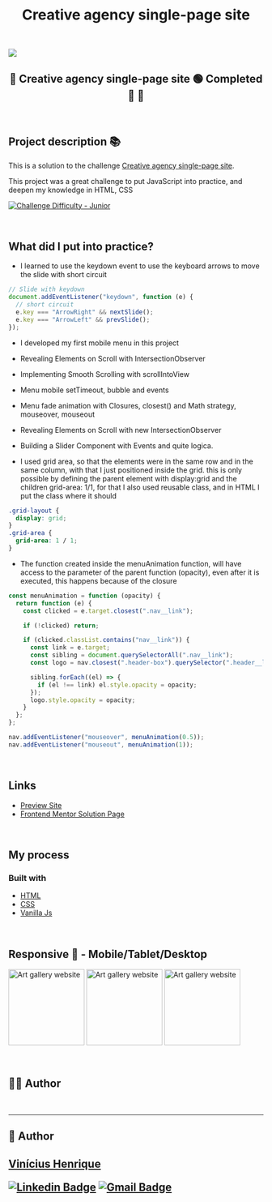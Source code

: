 <h1 align="center">Creative agency single-page site
</h1>

<div align="left">

</div>

&nbsp;

![](./readme/creative-agency.jpg)

<h2 align="center"> 
	🚧 Creative agency single-page site 🟢 Completed 🚀 🚧
  
</h2>

&nbsp;

<!--
## Table of contents

- [Project description](#description) - [What I learned](#What-I-learned) -->

<h2 id="#description">Project description 📚</h2>

This is a solution to the challenge
[Creative agency single-page site](https://www.frontendmentor.io/challenges/creative-agency-singlepage-site-Pq6V3I2RM).

This project was a great challenge to put JavaScript into practice, and deepen my knowledge in HTML, CSS

<a href="https://www.frontendmentor.io/challenges?difficulties=4"><img src="https://img.shields.io/badge/Difficulty-INTERMEDIATE-f1b604?style=for-the-badge&logo=frontendmentor" alt="Challenge Difficulty - Junior"></a>

&nbsp;

## What did I put into practice?

- I learned to use the keydown event to use the keyboard arrows to move the slide with short circuit

```js
// Slide with keydown
document.addEventListener("keydown", function (e) {
  // short circuit
  e.key === "ArrowRight" && nextSlide();
  e.key === "ArrowLeft" && prevSlide();
});
```

- I developed my first mobile menu in this project

- Revealing Elements on Scroll with IntersectionObserver

- Implementing Smooth Scrolling with scrollIntoView

- Menu mobile setTimeout, bubble and events

- Menu fade animation with Closures, closest() and Math strategy, mouseover, mouseout

- Revealing Elements on Scroll with new IntersectionObserver

- Building a Slider Component with Events and quite logica.

- I used grid area, so that the elements were in the same row and in the same column, with that I just positioned inside the grid. this is only possible by defining the parent element with display:grid and the children grid-area: 1/1, for that I also used reusable class, and in HTML I put the class where it should

```css
.grid-layout {
  display: grid;
}
.grid-area {
  grid-area: 1 / 1;
}
```

- The function created inside the menuAnimation function, will have access to the parameter of the parent function (opacity), even after it is executed, this happens because of the closure

```js
const menuAnimation = function (opacity) {
  return function (e) {
    const clicked = e.target.closest(".nav__link");

    if (!clicked) return;

    if (clicked.classList.contains("nav__link")) {
      const link = e.target;
      const sibling = document.querySelectorAll(".nav__link");
      const logo = nav.closest(".header-box").querySelector(".header__logo");

      sibling.forEach((el) => {
        if (el !== link) el.style.opacity = opacity;
      });
      logo.style.opacity = opacity;
    }
  };
};

nav.addEventListener("mouseover", menuAnimation(0.5));
nav.addEventListener("mouseout", menuAnimation(1));
```

&nbsp;

## Links

- [Preview Site](https://vinicius-creative-agency.netlify.app)
- [Frontend Mentor Solution Page](https://www.frontendmentor.io/solutions/challenge-completed-with-html-css-vanilla-js-bem-and-responsive-0ubxQ940JK)

&nbsp;

## My process

### Built with

- [HTML](https://developer.mozilla.org/en-US/docs/Web/HTML)
- [CSS](https://developer.mozilla.org/en-US/docs/Web/CSS)
- [Vanilla Js](http://vanilla-js.com)

&nbsp;

## Responsive 📱 - Mobile/Tablet/Desktop

<!-- ### Mobile - 375px -->

<!-- ### Tablet - 768px -->

<span>
  <img  alt="Art gallery website" title="#art-gallery-website" src="readme/mobile.png" width="150px">
</span>
<span>
   <img alt="Art gallery website" title="#art-gallery-website" src="readme/tablet.png" width="150px">
</span>
<span>
  <img alt="Art gallery website" title="#art-gallery-website" src="readme/desktop.png" width="150px">
</span>
<!-- ### Desktop - 1440px -->

&nbsp;

## 👨‍💻 Author

<!-- - **MEDIA QUERIES** -->

<!-- - **FIGMA** -->

<!-- - **[Leaflet](https://react-leaflet.js.org/en/)**
- **[React Leaflet](https://react-leaflet.js.org/)**
- **[React Dropzone](https://github.com/react-dropzone/react-dropzone)**

> Veja o arquivo [package.json](https://github.com/tgmarinho/README-ecoleta/blob/master/web/package.json)

#### [](https://github.com/tgmarinho/Ecoleta#server-nodejs--typescript)**Server** ([NodeJS](https://nodejs.org/en/) + [TypeScript](https://www.typescriptlang.org/))

- **[Express](https://expressjs.com/)**
- **[CORS](https://expressjs.com/en/resources/middleware/cors.html)**
- **[KnexJS](http://knexjs.org/)**
- **[SQLite](https://github.com/mapbox/node-sqlite3)**
- **[ts-node](https://github.com/TypeStrong/ts-node)**
- **[dotENV](https://github.com/motdotla/dotenv)**
- **[Multer](https://github.com/expressjs/multer)**
- **[Celebrate](https://github.com/arb/celebrate)**
- **[Joi](https://github.com/hapijs/joi)**

> Veja o arquivo [package.json](https://github.com/tgmarinho/README-ecoleta/blob/master/server/package.json)

#### [](https://github.com/tgmarinho/Ecoleta#mobile-react-native--typescript)**Mobile** ([React Native](http://www.reactnative.com/) + [TypeScript](https://www.typescriptlang.org/))

- **[Expo](https://expo.io/)**
- **[Expo Google Fonts](https://github.com/expo/google-fonts)**
- **[React Navigation](https://reactnavigation.org/)**
- **[React Native Maps](https://github.com/react-native-community/react-native-maps)**
- **[Expo Constants](https://docs.expo.io/versions/latest/sdk/constants/)**
- **[React Native SVG](https://github.com/react-native-community/react-native-svg)**
- **[Axios](https://github.com/axios/axios)**
- **[Expo Location](https://docs.expo.io/versions/latest/sdk/location/)**
- **[Expo Mail Composer](https://docs.expo.io/versions/latest/sdk/mail-composer/)**

> Veja o arquivo [package.json](https://github.com/tgmarinho/README-ecoleta/blob/master/mobile/package.json)

#### [](https://github.com/tgmarinho/Ecoleta#utilit%C3%A1rios)**Utilitários**

- Protótipo: **[Figma](https://www.figma.com/)** → **[Protótipo (Ecoleta)](https://www.figma.com/file/1SxgOMojOB2zYT0Mdk28lB/Ecoleta)**
- API: **[IBGE API](https://servicodados.ibge.gov.br/api/docs/localidades?versao=1)** → **[API de UFs](https://servicodados.ibge.gov.br/api/docs/localidades?versao=1#api-UFs-estadosGet)**, **[API de Municípios](https://servicodados.ibge.gov.br/api/docs/localidades?versao=1#api-Municipios-estadosUFMunicipiosGet)**
- Maps: **[Leaflet](https://react-leaflet.js.org/en/)**
- Editor: **[Visual Studio Code](https://code.visualstudio.com/)** → Extensions: **[SQLite](https://marketplace.visualstudio.com/items?itemName=alexcvzz.vscode-sqlite)**
- Markdown: **[StackEdit](https://stackedit.io/)**, **[Markdown Emoji](https://gist.github.com/rxaviers/7360908)**
- Commit Conventional: **[Commitlint](https://github.com/conventional-changelog/commitlint)**
- Teste de API: **[Insomnia](https://insomnia.rest/)**
- Ícones: **[Feather Icons](https://feathericons.com/)**, **[Font Awesome](https://fontawesome.com/)**
- Fontes: **[Ubuntu](https://fonts.google.com/specimen/Ubuntu)**, **[Roboto](https://fonts.google.com/specimen/Roboto)**

---

## 👨‍💻 Contribuidores

💜 Um super thanks 👏 para essa galera que fez esse produto sair do campo da ideia e entrar nas lojas de aplicativos :)

<table>
  <tr>
    <td align="center"><a href="https://rocketseat.com.br"><img style="border-radius: 50%;" src="https://avatars2.githubusercontent.com/u/2254731?s=400&u=0ba16a79456c2f250e7579cb388fa18c5c2d7d65&v=4" width="100px;" alt=""/><br /><sub><b>Diego Fernandes</b></sub></a><br /><a href="https://rocketseat.com.br/" title="Rocketseat">👨‍🚀</a></td>
    <td align="center"><a href="https://rocketseat.com.br"><img style="border-radius: 50%;" src="https://avatars1.githubusercontent.com/u/4669899?s=460&u=806503605676192b5d0c363e4490e13d8127ed64&v=4" width="100px;" alt=""/><br /><sub><b>Cleiton Souza</b></sub></a><br /><a href="https://rocketseat.com.br/" title="Rocketseat">👨‍🚀</a></td>
    <td align="center"><a href="https://rocketseat.com.br"><img style="border-radius: 50%;" src="https://avatars2.githubusercontent.com/u/861751?s=460&v=4" width="100px;" alt=""/><br /><sub><b>Robson Marques</b></sub></a><br /><a href="https://rocketseat.com.br/" title="Rocketseat">👨‍🚀</a></td>
    <td align="center"><a href="https://rocketseat.com.br"><img style="border-radius: 50%;" src="https://avatars3.githubusercontent.com/u/16831337?s=460&v=4" width="100px;" alt=""/><br /><sub><b>Claudio Orlandi</b></sub></a><br /><a href="https://rocketseat.com.br/" title="Rocketseat">🚀</a></td>
    <td align="center"><a href="https://rocketseat.com.br"><img style="border-radius: 50%;" src="https://avatars2.githubusercontent.com/u/37725197?s=460&u=446439436524c37f66e41f35b607dbb70358d5e4&v=4" width="100px;" alt=""/><br /><sub><b>Vinícios Fraga</b></sub></a><br /><a href="https://rocketseat.com.br/" title="Rocketseat">🚀</a></td>
    <td align="center"><a href="https://rocketseat.com.br"><img style="border-radius: 50%;" src="https://avatars3.githubusercontent.com/u/26551306?s=460&u=18446655ccae6c2a29eb177a104ecf32f029aa3a&v=4" width="100px;" alt=""/><br /><sub><b>Hugo Duarte</b></sub></a><br /><a href="https://rocketseat.com.br/" title="Rocketseat">🚀</a>  <a href="https://blog.rocketseat.com.br/" title="Blog">🌐</a></td>

  </tr>
  <tr>
    <td align="center"><a href="https://rocketseat.com.br"><img style="border-radius: 50%;" src="https://avatars0.githubusercontent.com/u/39345247?s=460&u=cdff2624a327a43e2765112a54e966a06eac6d79&v=4" width="100px;" alt=""/><br /><sub><b>Joseph Oliveira</b></sub></a><br /><a href="https://rocketseat.com.br/" title="Rocketseat">🚀</a></td>
    <td align="center"><a href="https://rocketseat.com.br"><img style="border-radius: 50%;" src="https://avatars0.githubusercontent.com/u/10366880?s=460&u=59e93e1752e9d2ece4b7d8e129d60caba9c94207&v=4" width="100px;" alt=""/><br /><sub><b>Guilherme Rodz</b></sub></a><br /><a href="https://rocketseat.com.br/" title="Rocketseat">🚀</a></td>
    <td align="center"><a href="https://rocketseat.com.br"><img style="border-radius: 50%;" src="https://avatars2.githubusercontent.com/u/6643122?s=460&u=1e9e1f04b76fb5374e6a041f5e41dce83f3b5d92&v=4" width="100px;" alt=""/><br /><sub><b>Mayk Brito</b></sub></a><br /><a href="https://rocketseat.com.br/" title="Rocketseat">🚀</a></td>
    <td align="center"><a href="https://rocketseat.com.br"><img style="border-radius: 50%;" src="https://avatars2.githubusercontent.com/u/7268910?s=460&u=0b5d9df4232e70fa66ea9f130fad4260378323de&v=4" width="100px;" alt=""/><br /><sub><b>João Paulo</b></sub></a><br /><a href="https://rocketseat.com.br/" title="Rocketseat">🚀</a></td>
    <td align="center"><a href="https://rocketseat.com.br"><img style="border-radius: 50%;" src="https://avatars2.githubusercontent.com/u/14251143?s=460&u=340ed1d854bbacc22b9a3210a18a1f589a28bc40&v=4" width="100px;" alt=""/><br /><sub><b>Luke Morales</b></sub></a><br /><a href="https://rocketseat.com.br/" title="Rocketseat">🚀</a></td>
     <td align="center"><a href="https://rocketseat.com.br"><img style="border-radius: 50%;" src="https://avatars0.githubusercontent.com/u/5151405?s=460&u=1dbcf0e89087c2dc902d3331b90e532db1543d2b&v=4" width="100px;" alt=""/><br /><sub><b>Luiz Batanero</b></sub></a><br /><a href="https://rocketseat.com.br/" title="Rocketseat">🚀</a></td>

  </tr>
</table>

## 💪 Como contribuir para o projeto

1. Faça um **fork** do projeto.
2. Crie uma nova branch com as suas alterações: `git checkout -b my-feature`
3. Salve as alterações e crie uma mensagem de commit contando o que você fez: `git commit -m "feature: My new feature"`
4. Envie as suas alterações: `git push origin my-feature`
   > Caso tenha alguma dúvida confira este [guia de como contribuir no GitHub](./CONTRIBUTING.md)

--- -->
<br>

---

## 🦸 Author

<a href="https://www.frontendmentor.io/profile/viniciushenrique2015">
  <!-- <img style="border-radius: 50%;" src="./assets/img/avatar.jpg" width="100px;" alt=""/> -->
 <sub><h2 style="font-style: normal; color:">Vinícius Henrique</></sub>
 <br />

<!-- [![Twitter Badge](https://img.shields.io/badge/-@tgmarinho-1ca0f1?style=flat-square&labelColor=1ca0f1&logo=twitter&logoColor=white&link=https://twitter.com/tgmarinho)](https://twitter.com/tgmarinho)  -->

[![Linkedin Badge](https://img.shields.io/badge/-Vinícius-blue?style=flat-square&logo=Linkedin&logoColor=white&link=https://https://www.linkedin.com/in/vinícius-henrique-7a2533229/)](https://www.linkedin.com/in/vinícius-henrique-7a2533229/)
[![Gmail Badge](https://img.shields.io/badge/-viniciush2015@gmail.com-c14438?style=flat-square&logo=Gmail&logoColor=white&link=mailto:viniciush2015@gmail.com)](mailto:viniciush2015@gmail.com)

<!-- ## 📝 Licença

Este projeto esta sobe a licença [MIT](./LICENSE).

Feito com ❤️ por Thiago Marinho 👋🏽 [Entre em contato!](https://www.linkedin.com/in/tgmarinho/)

---

## Versões do README

[Português 🇧🇷](./README.md) | [Inglês sem emojis 🇺🇸](./README-en.md) | [Portugues sem logo 🇧🇷](./README-sem-logo.md) -->
